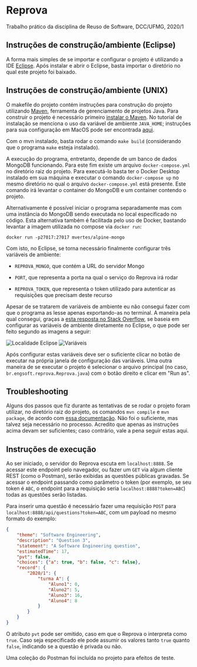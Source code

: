 # Reprova

Trabalho prático da disciplina de Reuso de Software, DCC/UFMG, 2020/1

## Instruções de construção/ambiente (Eclipse)

A forma mais simples de se importar e configurar o projeto é utilizando a IDE [Eclipse](https://www.eclipse.org/). Após instalar e abrir o Eclipse, basta importar o diretório no qual este projeto foi baixado.

## Instruções de construção/ambiente (UNIX)

O makefile do projeto contém instruções para construção do projeto utilizando [Maven](https://maven.apache.org/), ferramenta de gerenciamento de projetos Java. Para construir o projeto é necessário primeiro [instalar o Maven](https://maven.apache.org/install.html). No tutorial de instalação se menciona o uso da variável de ambiente `JAVA_HOME`; instruções para sua configuração em MacOS pode ser encontrada [aqui](https://mkyong.com/java/how-to-set-java_home-environment-variable-on-mac-os-x/).

Com o mvn instalado, basta rodar o comando `make build` (considerando que o programa `make` esteja instalado).

A execução do programa, entretanto, depende de um banco de dados MongoDB funcionando. Para este fim existe um arquivo `docker-compose.yml` no diretório raiz do projeto. Para executá-lo basta ter o Docker Desktop instalado em sua máquina e executar o comando `docker-compose up` no mesmo diretório no qual o arquivo `docker-compose.yml` está presente. Este comando irá levantar o container do MongoDB  e um container contendo o projeto.

Alternativamente é possível iniciar o programa separadamente mas com uma instância do MongoDB sendo executada no local especificado no código. Esta alternativa também é facilitada pelo uso de Docker, bastando levantar a imagem utilizada no compose via `docker run`:

`docker run -p27017:27017 mvertes/alpine-mongo`

Com isto, no Eclipse, se torna necessário finalmente configurar três variáveis de ambiente:

* `REPROVA_MONGO`, que contém a URL do servidor Mongo

* `PORT`, que representa a porta na qual o serviço do Reprova irá rodar

* `REPROVA_TOKEN`, que representa o token utilizado para autenticar as requisições que precisam deste recurso

 Apesar de se tratarem de variáveis de ambiente eu não consegui fazer com que o programa as lesse apenas exportando-as no terminal. A maneira pela qual consegui, graças a [esta resposta no Stack Overflow](https://stackoverflow.com/a/12810433/4357295), se baseia em configurar as variáveis de ambiente diretamente no Eclipse, o que pode ser feito segundo as imagens a seguir:

![Localidade Eclipse](https://github.com/ghapereira/reprova/blob/master/assets/location.png)
![Variáveis](https://github.com/ghapereira/reprova/blob/master/assets/envs.png)

Após configurar estas variáveis deve ser o suficiente clicar no botão de executar na própria janela de configuração das variáveis. Uma outra maneira de se executar o projeto é selecionar o arquivo principal (no caso, `br.engsoft.reprova.Reprova.java`) com o botão direito e clicar em "Run as".

## Troubleshooting

Alguns dos passos que fiz durante as tentativas de se rodar o projeto foram utilizar, no diretório raiz do projeto, os comandos `mvn compile` e `mvn package`, de acordo com [essa documentação](https://spring.io/guides/gs/maven/). Não foi o suficiente, mas talvez seja necessário no processo. Acredito que apenas as instruções acima devam ser suficientes; caso contrário, vale a pena seguir estas aqui.

## Instruções de execução

Ao ser iniciado, o servidor do Reprova escuta em `localhost:8888`. Se acessar este endpoint pelo navegador, ou fazer um `GET` via algum cliente REST (como o Postman), serão exibidas as questões públicas gravadas. Se acessar o endpoint passando como parâmetro o token (por exemplo, se seu token é `ABC`, o endpoint para a requisição seria `localhost:8888?token=ABC`) todas as questões serão listadas.

Para inserir uma questão é necessário fazer uma requisição `POST` para `localhost:8888/api/questions?token=ABC`, com um payload no mesmo formato do exemplo:

```JSON
{
    "theme": "Software Engineering",
    "description": "Question 3",
    "statement": "A Software Engineering question",
    "estimatedTime": 17,
    "pvt": false,
    "choices": {"a": true, "b": false, "c": false},
    "record": {
        "2020/1": {
            "turma A": {
                "Aluno1": 0,
                "Aluno2": 5,
                "Aluno3": 16,
                "Aluno4": 8
            }
        }
    }
}
```

O atributo `pvt` pode ser omitido, caso em que o Reprova o interpreta como `true`. Caso seja especificado ele pode assumir os valores tanto `true` quanto `false`, indicando se a questão é privada ou não.

Uma coleção do Postman foi incluída no projeto para efeitos de teste.
